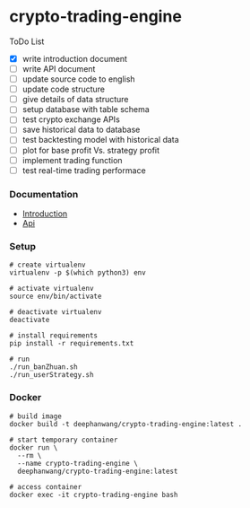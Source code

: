 ﻿# crypto-trading-engine

ToDo List

- [x] write introduction document
- [ ] write API document
- [ ] update source code to english
- [ ] update code structure
- [ ] give details of data structure
- [ ] setup database with table schema
- [ ] test crypto exchange APIs
- [ ] save historical data to database 
- [ ] test backtesting model with historical data
- [ ] plot for base profit Vs. strategy profit
- [ ] implement trading function
- [ ] test real-time trading performace

### Documentation

* [Introduction](doc/crypto-trade-intro.md)
* [Api](doc/api-doc.md)

### Setup

```
# create virtualenv
virtualenv -p $(which python3) env

# activate virtualenv
source env/bin/activate

# deactivate virtualenv
deactivate

# install requirements
pip install -r requirements.txt

# run
./run_banZhuan.sh
./run_userStrategy.sh
```

### Docker

```
# build image
docker build -t deephanwang/crypto-trading-engine:latest .

# start temporary container
docker run \
  --rm \
  --name crypto-trading-engine \
  deephanwang/crypto-trading-engine:latest

# access container
docker exec -it crypto-trading-engine bash
```

<!--

###############################################################
#   获取更多免费策略，请加入WeQuant比特币量化策略交流QQ群：519538535
#   WeQuant微宽网 - https://wequant.io
#   比特币量化交易/优质策略源码/精准回测/免费实盘，尽在微宽网 
###############################################################


一、如何跑搬砖策略？

第一步：下载Python3，建议安装Anaconda 4.2.0(https://www.continuum.io/downloads),里面包含了Python 3.5 以及各种科学计算库
第二步：去huobi.com注册用户，申请API key，将申请好的API key设置到accountConfig.py中的HUOBI部分去
第三步：去www.okcoin.cn注册用户，申请API key，将申请好的API key设置到accountConfig.py中的OKCOIN部分去
第四步：搬砖策略入口脚本是main_banZhuan.py，如果想跑莱特币搬砖，直接注释掉比特币那两句，去掉莱特币那一段的注释即可


二、如何跑其他在userStrategy目录下的实盘非搬砖策略？
执行main_userStrategy.py，如果要跑其他策略，参考simpleMA对main_userStrategy.py进行修改。之后持续分享的策略都会放在userStrategy目录下.

三、怎么执行main_banZhuan.py？
如果是Mac或者Linux系统，直接在本项目的根目录下：
chmod a+x run_banZhuan.sh
./run_banZhuan.sh

如果是Windows系统，直接在本项目的根目录下：参考run_banZhuan.bat修改成您的系统对应的各项参数，然后直接运行run_banZhuan.bat

四、怎么执行main_userStrategy.py？
请不要跑main_userStrategy里面的策略，因为历史数据现在是Mock出来的

今后拿到实盘数据的话，可以尝试跑一下。怎么跑？
如果是Mac或者Linux系统，直接在本项目的根目录下：
chmod a+x run_userStrategy.sh
./run_userStrategy.sh
如果是Windows系统，直接在本项目的根目录下：参考run_userStrategy.bat修改成您的系统对应的各项参数，然后直接运行run_userStrategy.bat


五、FAQ：
1. 我想让我的策略7*24小时不间断运行，怎么做？

不用设置dailyExitTime即可
BanzhuanStrategy(....., dailyExitTime="23:30:00")  ==> BanzhuanStrategy(.....)

2. 我想让我的策略每天23:00终止，怎么做？
设置dailyExitTime为"23:00:00"
BanzhuanStrategy(....., dailyExitTime="23:00:00")

3. 去哪里查看日志？
log目录下有每次运行的日志，日志名里面有当次运行的起始时刻（精确到毫秒）

4. 去哪里看持仓记录？
data目录下有每次运行的持仓记录，持仓记录名里面有当次运行的起始时刻（精确到毫秒）

5. 怎么跑BitVC期货策略
去http://www.bitvc.com/注册用户，申请API key，将申请好的API key设置到accountConfig.py中的BITVC部分去

-->

